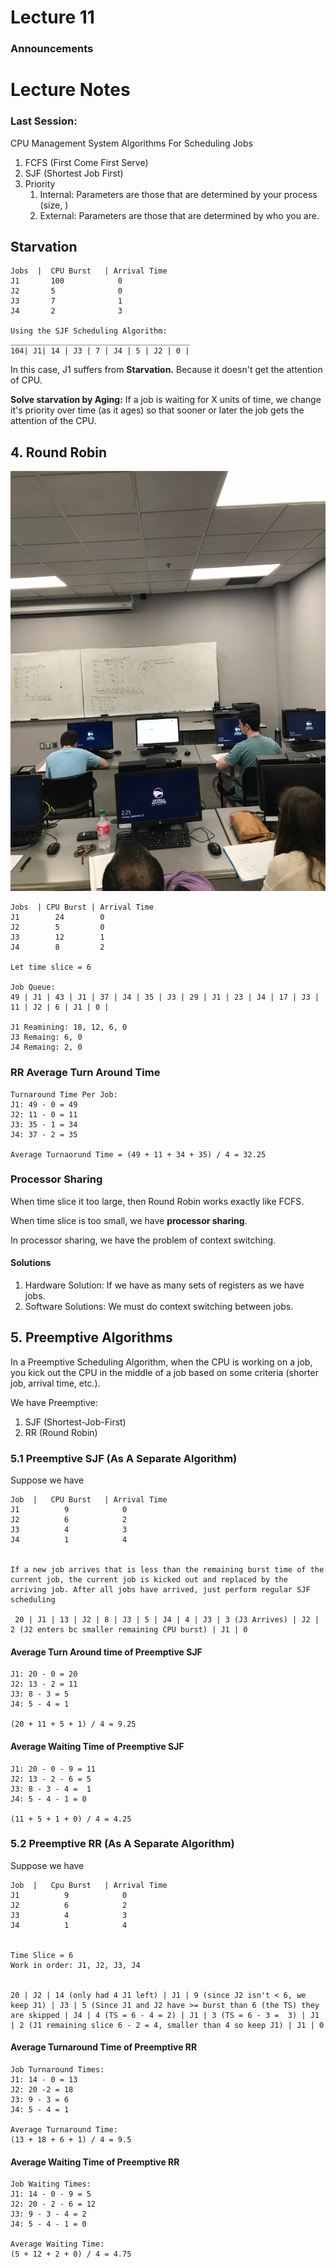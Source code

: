 # Lecture 11
### Announcements

# Lecture Notes

### Last Session: 
CPU Management System
Algorithms For Scheduling Jobs
1. FCFS (First Come First Serve)
2. SJF (Shortest Job First)
3. Priority 
    1. Internal: Parameters are those that are determined by your process (size, ) 
    2. External: Parameters are those that are determined by who you are. 
    
## Starvation
```
Jobs  |  CPU Burst   | Arrival Time
J1       100            0
J2       5              0
J3       7              1
J4       2              3

Using the SJF Scheduling Algorithm:
________________________________________
104| J1| 14 | J3 | 7 | J4 | 5 | J2 | 0 |

```

In this case, J1 suffers from **Starvation.** Because it doesn't get the attention of CPU.

**Solve starvation by Aging:** If a job is waiting for X units of time, we change it's priority over time (as it ages) so that sooner or later the job gets the attention of the CPU.

## 4. Round Robin
![](imgs/round_robin_algo.jpg)
```
Jobs  | CPU Burst | Arrival Time
J1        24        0
J2        5         0
J3        12        1
J4        8         2

Let time slice = 6

Job Queue:
49 | J1 | 43 | J1 | 37 | J4 | 35 | J3 | 29 | J1 | 23 | J4 | 17 | J3 | 11 | J2 | 6 | J1 | 0 |

J1 Reamining: 18, 12, 6, 0
J3 Remaing: 6, 0
J4 Remaing: 2, 0
```

### RR Average Turn Around Time
```
Turnaround Time Per Job:
J1: 49 - 0 = 49
J2: 11 - 0 = 11
J3: 35 - 1 = 34
J4: 37 - 2 = 35

Average Turnaorund Time = (49 + 11 + 34 + 35) / 4 = 32.25
```

### Processor Sharing
When time slice it too large, then Round Robin works exactly like FCFS.

When time slice is too small, we have **processor sharing**.

In processor sharing, we have the problem of context switching. 

#### Solutions
1. Hardware Solution: If we have as many sets of registers as we have jobs.
2. Software Solutions: We must do context switching between jobs.

## 5. Preemptive Algorithms
In a Preemptive Scheduling Algorithm, when the CPU is working on a job, you kick out the CPU in the middle of a job based on some criteria (shorter job, arrival time, etc.).

We have Preemptive:
1. SJF (Shortest-Job-First)
2. RR (Round Robin)

### 5.1 Preemptive SJF (As A Separate Algorithm)
Suppose we have
```
Job  |   CPU Burst   | Arrival Time
J1          9            0
J2          6            2
J3          4            3
J4          1            4


If a new job arrives that is less than the remaining burst time of the current job, the current job is kicked out and replaced by the arriving job. After all jobs have arrived, just perform regular SJF scheduling

 20 | J1 | 13 | J2 | 8 | J3 | 5 | J4 | 4 | J3 | 3 (J3 Arrives) | J2 | 2 (J2 enters bc smaller remaining CPU burst) | J1 | 0
```

#### Average Turn Around time of Preemptive SJF
```
J1: 20 - 0 = 20
J2: 13 - 2 = 11
J3: 8 - 3 = 5
J4: 5 - 4 = 1

(20 + 11 + 5 + 1) / 4 = 9.25
```

#### Average Waiting Time of Preemptive SJF
```
J1: 20 - 0 - 9 = 11
J2: 13 - 2 - 6 = 5
J3: 8 - 3 - 4 =  1
J4: 5 - 4 - 1 = 0

(11 + 5 + 1 + 0) / 4 = 4.25
```

### 5.2 Preemptive RR (As A Separate Algorithm)
Suppose we have
```
Job  |   Cpu Burst   | Arrival Time
J1          9            0
J2          6            2
J3          4            3
J4          1            4


Time Slice = 6
Work in order: J1, J2, J3, J4


20 | J2 | 14 (only had 4 J1 left) | J1 | 9 (since J2 isn't < 6, we keep J1) | J3 | 5 (Since J1 and J2 have >= burst than 6 (the TS) they are skipped | J4 | 4 (TS = 6 - 4 = 2) | J1 | 3 (TS = 6 - 3 =  3) | J1 | 2 (J1 remaining slice 6 - 2 = 4, smaller than 4 so keep J1) | J1 | 0
```

#### Average Turnaround Time of Preemptive RR 
```
Job Turnaround Times:
J1: 14 - 0 = 13
J2: 20 -2 = 18
J3: 9 - 3 = 6
J4: 5 - 4 = 1

Average Turnaround Time:
(13 + 18 + 6 + 1) / 4 = 9.5
```
#### Average Waiting Time of Preemptive RR 
```
Job Waiting Times:
J1: 14 - 0 - 9 = 5
J2: 20 - 2 - 6 = 12
J3: 9 - 3 - 4 = 2
J4: 5 - 4 - 1 = 0

Average Waiting Time:
(5 + 12 + 2 + 0) / 4 = 4.75
```

